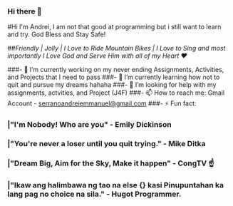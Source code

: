### Hi there 👋

#Hi I'm Andrei, I am not that good at programming but i still want to learn and try. God Bless and Stay Safe!

##*Friendly | Jolly | I Love to Ride Mountain Bikes | I Love to Sing and most importantly I Love God and Serve Him with all of my Heart ❤️*

###- 🔭 I’m currently working on my never ending Assignments, Activities, and Projects that I need to pass 
###- 🌱 I’m currently learning how not to quit and pursue my dreams hahaha 
###- 🤔 I’m looking for help with my assignments, actvities, and Project (J4F)
###- 📫 How to reach me: Gmail Account - serranoandreiemmanuel@gmail.com 
###- ⚡ Fun fact: 
###      |"I'm Nobody! Who are you" - Emily Dickinson
###      |"You're never a loser until you quit trying." - Mike Ditka
###      |"Dream Big, Aim for the Sky, Make it happen" - CongTV ☝️ 
###      |"Ikaw ang halimbawa ng tao na else {} kasi Pinupuntahan ka lang pag no choice na sila." - Hugot Programmer.                                                    
